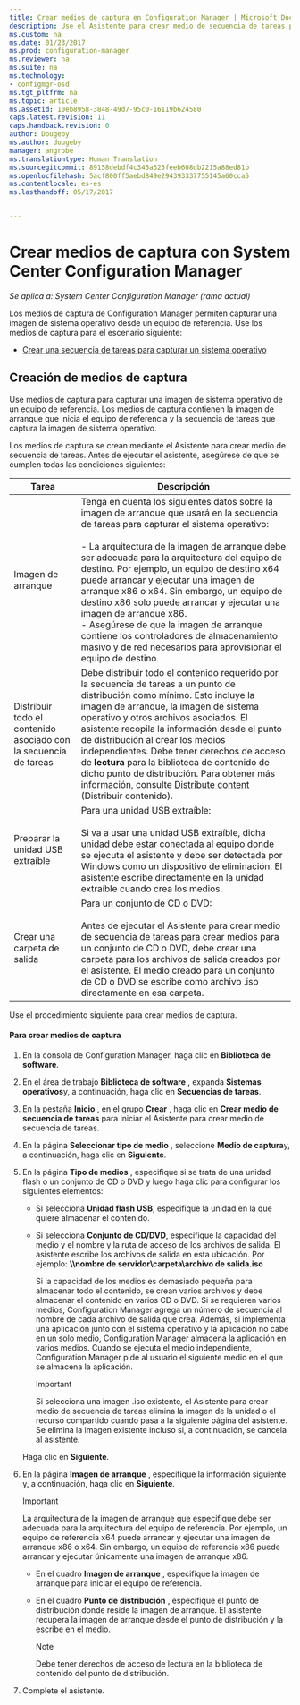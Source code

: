 ```yaml
---
title: Crear medios de captura en Configuration Manager | Microsoft Docs
description: Use el Asistente para crear medio de secuencia de tareas para crear medios de captura en Configuration Manager para capturar una imagen de sistema operativo desde un equipo de referencia.
ms.custom: na
ms.date: 01/23/2017
ms.prod: configuration-manager
ms.reviewer: na
ms.suite: na
ms.technology:
- configmgr-osd
ms.tgt_pltfrm: na
ms.topic: article
ms.assetid: 10eb8958-3848-49d7-95c0-16119b624580
caps.latest.revision: 11
caps.handback.revision: 0
author: Dougeby
ms.author: dougeby
manager: angrobe
ms.translationtype: Human Translation
ms.sourcegitcommit: 89158debdf4c345a325feeb608db2215a88ed81b
ms.openlocfilehash: 5acf800ff5aebd849e294393337755145a60cca5
ms.contentlocale: es-es
ms.lasthandoff: 05/17/2017


---
```

# <a name="create-capture-media-with-system-center-configuration-manager"></a>Crear medios de captura con System Center Configuration Manager

*Se aplica a: System Center Configuration Manager (rama actual)*

Los medios de captura de Configuration Manager permiten capturar una imagen de sistema operativo desde un equipo de referencia. Use los medios de captura para el escenario siguiente:  

-   [Crear una secuencia de tareas para capturar un sistema operativo](create-a-task-sequence-to-capture-an-operating-system.md)  

##  <a name="BKMK_CreateCaptureMedia"></a> Creación de medios de captura  
 Use medios de captura para capturar una imagen de sistema operativo de un equipo de referencia. Los medios de captura contienen la imagen de arranque que inicia el equipo de referencia y la secuencia de tareas que captura la imagen de sistema operativo.

Los medios de captura se crean mediante el Asistente para crear medio de secuencia de tareas. Antes de ejecutar el asistente, asegúrese de que se cumplen todas las condiciones siguientes:  

|Tarea|Descripción|  
|----------|-----------------|  
|Imagen de arranque|Tenga en cuenta los siguientes datos sobre la imagen de arranque que usará en la secuencia de tareas para capturar el sistema operativo:<br /><br /> - La arquitectura de la imagen de arranque debe ser adecuada para la arquitectura del equipo de destino. Por ejemplo, un equipo de destino x64 puede arrancar y ejecutar una imagen de arranque x86 o x64. Sin embargo, un equipo de destino x86 solo puede arrancar y ejecutar una imagen de arranque x86.<br />- Asegúrese de que la imagen de arranque contiene los controladores de almacenamiento masivo y de red necesarios para aprovisionar el equipo de destino.|  
|Distribuir todo el contenido asociado con la secuencia de tareas|Debe distribuir todo el contenido requerido por la secuencia de tareas a un punto de distribución como mínimo. Esto incluye la imagen de arranque, la imagen de sistema operativo y otros archivos asociados. El asistente recopila la información desde el punto de distribución al crear los medios independientes. Debe tener derechos de acceso de **lectura** para la biblioteca de contenido de dicho punto de distribución.  Para obtener más información, consulte [Distribute content](../../core/servers/deploy/configure/deploy-and-manage-content.md#bkmk_distribute) (Distribuir contenido).|  
|Preparar la unidad USB extraíble|Para una unidad USB extraíble:<br /><br /> Si va a usar una unidad USB extraíble, dicha unidad debe estar conectada al equipo donde se ejecuta el asistente y debe ser detectada por Windows como un dispositivo de eliminación. El asistente escribe directamente en la unidad extraíble cuando crea los medios.|  
|Crear una carpeta de salida|Para un conjunto de CD o DVD:<br /><br /> Antes de ejecutar el Asistente para crear medio de secuencia de tareas para crear medios para un conjunto de CD o DVD, debe crear una carpeta para los archivos de salida creados por el asistente. El medio creado para un conjunto de CD o DVD se escribe como archivo .iso directamente en esa carpeta.|  

 Use el procedimiento siguiente para crear medios de captura.  

#### <a name="to-create-capture-media"></a>Para crear medios de captura  

1.  En la consola de Configuration Manager, haga clic en **Biblioteca de software**.  

2.  En el área de trabajo **Biblioteca de software** , expanda **Sistemas operativos**y, a continuación, haga clic en **Secuencias de tareas**.  

3.  En la pestaña **Inicio** , en el grupo **Crear** , haga clic en **Crear medio de secuencia de tareas** para iniciar el Asistente para crear medio de secuencia de tareas.  

4.  En la página **Seleccionar tipo de medio** , seleccione **Medio de captura**y, a continuación, haga clic en **Siguiente**.  

5.  En la página **Tipo de medios** , especifique si se trata de una unidad flash o un conjunto de CD o DVD y luego haga clic para configurar los siguientes elementos:  

    -   Si selecciona **Unidad flash USB**, especifique la unidad en la que quiere almacenar el contenido.  

    -   Si selecciona **Conjunto de CD/DVD**, especifique la capacidad del medio y el nombre y la ruta de acceso de los archivos de salida. El asistente escribe los archivos de salida en esta ubicación. Por ejemplo: **\\\nombre de servidor\carpeta\archivo de salida.iso**  

         Si la capacidad de los medios es demasiado pequeña para almacenar todo el contenido, se crean varios archivos y debe almacenar el contenido en varios CD o DVD. Si se requieren varios medios, Configuration Manager agrega un número de secuencia al nombre de cada archivo de salida que crea. Además, si implementa una aplicación junto con el sistema operativo y la aplicación no cabe en un solo medio, Configuration Manager almacena la aplicación en varios medios. Cuando se ejecuta el medio independiente, Configuration Manager pide al usuario el siguiente medio en el que se almacena la aplicación.  

        > [!IMPORTANT]  
        >  Si selecciona una imagen .iso existente, el Asistente para crear medio de secuencia de tareas elimina la imagen de la unidad o el recurso compartido cuando pasa a la siguiente página del asistente. Se elimina la imagen existente incluso si, a continuación, se cancela al asistente.  

     Haga clic en **Siguiente**.  

6.  En la página **Imagen de arranque** , especifique la información siguiente y, a continuación, haga clic en **Siguiente**.  

    > [!IMPORTANT]  
    >  La arquitectura de la imagen de arranque que especifique debe ser adecuada para la arquitectura del equipo de referencia. Por ejemplo, un equipo de referencia x64 puede arrancar y ejecutar una imagen de arranque x86 o x64. Sin embargo, un equipo de referencia x86 puede arrancar y ejecutar únicamente una imagen de arranque x86.  

    -   En el cuadro **Imagen de arranque** , especifique la imagen de arranque para iniciar el equipo de referencia.  

    -   En el cuadro **Punto de distribución** , especifique el punto de distribución donde reside la imagen de arranque. El asistente recupera la imagen de arranque desde el punto de distribución y la escribe en el medio.  

        > [!NOTE]  
        >  Debe tener derechos de acceso de lectura en la biblioteca de contenido del punto de distribución.  

7.  Complete el asistente.  

